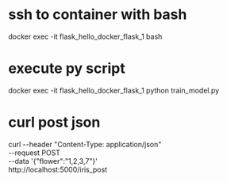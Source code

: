 # ssh to container with bash
docker exec -it flask_hello_docker_flask_1 bash 

# execute py script
docker exec -it flask_hello_docker_flask_1 python train_model.py

# curl post json
curl --header "Content-Type: application/json" \
  --request POST \
  --data '{"flower":"1,2,3,7"}' \
  http://localhost:5000/iris_post